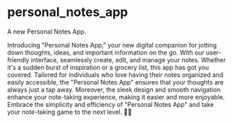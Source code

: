 # personal_notes_app

A new Personal Notes App.


Introducing "Personal Notes App," your new digital companion for jotting down thoughts, ideas, 
and important information on the go. With our user-friendly interface, seamlessly create, edit, 
and manage your notes. Whether it's a sudden burst of inspiration or a grocery list, this app has got you covered. 
Tailored for individuals who love having their notes organized and easily accessible, the "Personal Notes App" 
ensures that your thoughts are always just a tap away. Moreover, the sleek design and smooth navigation enhance your 
note-taking experience, making it easier and more enjoyable. Embrace the simplicity and efficiency of "Personal Notes 
App" and take your note-taking game to the next level. 📝✨

